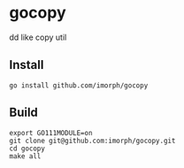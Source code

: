 # gocopy

dd like copy util 

## Install

```shell
go install github.com/imorph/gocopy
```

## Build

```shell
export GO111MODULE=on
git clone git@github.com:imorph/gocopy.git
cd gocopy
make all
```
